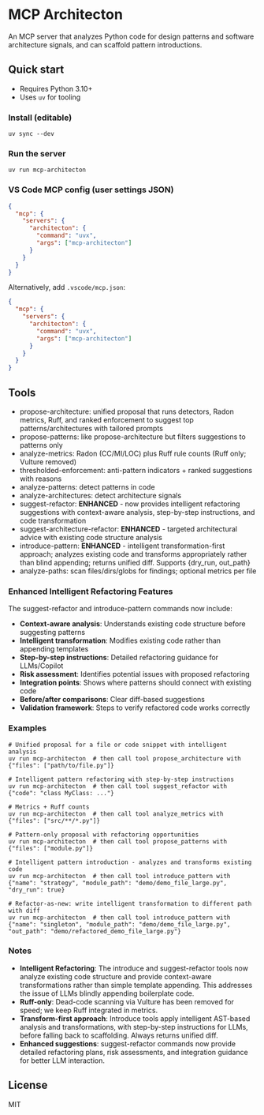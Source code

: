 # MCP Architecton

An MCP server that analyzes Python code for design patterns and software architecture signals, and can scaffold pattern introductions.

## Quick start

- Requires Python 3.10+
- Uses `uv` for tooling

### Install (editable)

```shell
uv sync --dev
```

### Run the server

```shell
uv run mcp-architecton
```

### VS Code MCP config (user settings JSON)

```json
{
  "mcp": {
    "servers": {
      "architecton": {
        "command": "uvx",
        "args": ["mcp-architecton"]
      }
    }
  }
}
```

Alternatively, add `.vscode/mcp.json`:

```json
{
  "mcp": {
    "servers": {
      "architecton": {
        "command": "uvx",
        "args": ["mcp-architecton"]
      }
    }
  }
}
```

## Tools

- propose-architecture: unified proposal that runs detectors, Radon metrics, Ruff, and ranked enforcement to suggest top patterns/architectures with tailored prompts
- propose-patterns: like propose-architecture but filters suggestions to patterns only
- analyze-metrics: Radon (CC/MI/LOC) plus Ruff rule counts (Ruff only; Vulture removed)
- thresholded-enforcement: anti-pattern indicators + ranked suggestions with reasons
- analyze-patterns: detect patterns in code
- analyze-architectures: detect architecture signals
- suggest-refactor: **ENHANCED** - now provides intelligent refactoring suggestions with context-aware analysis, step-by-step instructions, and code transformation
- suggest-architecture-refactor: **ENHANCED** - targeted architectural advice with existing code structure analysis
- introduce-pattern: **ENHANCED** - intelligent transformation-first approach; analyzes existing code and transforms appropriately rather than blind appending; returns unified diff. Supports {dry_run, out_path}
- analyze-paths: scan files/dirs/globs for findings; optional metrics per file

### Enhanced Intelligent Refactoring Features

The suggest-refactor and introduce-pattern commands now include:
- **Context-aware analysis**: Understands existing code structure before suggesting patterns
- **Intelligent transformation**: Modifies existing code rather than appending templates
- **Step-by-step instructions**: Detailed refactoring guidance for LLMs/Copilot
- **Risk assessment**: Identifies potential issues with proposed refactoring
- **Integration points**: Shows where patterns should connect with existing code
- **Before/after comparisons**: Clear diff-based suggestions
- **Validation framework**: Steps to verify refactored code works correctly

### Examples

```shell
# Unified proposal for a file or code snippet with intelligent analysis
uv run mcp-architecton  # then call tool propose_architecture with {"files": ["path/to/file.py"]}

# Intelligent pattern refactoring with step-by-step instructions
uv run mcp-architecton  # then call tool suggest_refactor with {"code": "class MyClass: ..."}

# Metrics + Ruff counts
uv run mcp-architecton  # then call tool analyze_metrics with {"files": ["src/**/*.py"]}

# Pattern-only proposal with refactoring opportunities
uv run mcp-architecton  # then call tool propose_patterns with {"files": ["module.py"]}

# Intelligent pattern introduction - analyzes and transforms existing code
uv run mcp-architecton  # then call tool introduce_pattern with {"name": "strategy", "module_path": "demo/demo_file_large.py", "dry_run": true}

# Refactor-as-new: write intelligent transformation to different path with diff
uv run mcp-architecton  # then call tool introduce_pattern with {"name": "singleton", "module_path": "demo/demo_file_large.py", "out_path": "demo/refactored_demo_file_large.py"}
```

### Notes

- **Intelligent Refactoring**: The introduce and suggest-refactor tools now analyze existing code structure and provide context-aware transformations rather than simple template appending. This addresses the issue of LLMs blindly appending boilerplate code.
- **Ruff-only**: Dead-code scanning via Vulture has been removed for speed; we keep Ruff integrated in metrics.
- **Transform-first approach**: Introduce tools apply intelligent AST-based analysis and transformations, with step-by-step instructions for LLMs, before falling back to scaffolding. Always returns unified diff.
- **Enhanced suggestions**: suggest-refactor commands now provide detailed refactoring plans, risk assessments, and integration guidance for better LLM interaction.

## License

MIT
